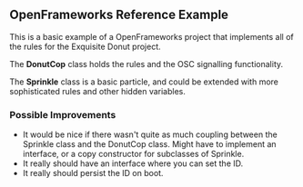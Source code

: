 ## OpenFrameworks Reference Example

This is a basic example of a OpenFrameworks project that implements all of the rules for the Exquisite Donut project.

The **DonutCop** class holds the rules and the OSC signalling functionality.

The **Sprinkle** class is a basic particle, and could be extended with more sophisticated rules and other hidden variables.

### Possible Improvements

* It would be nice if there wasn't quite as much coupling between the Sprinkle class and the DonutCop class.  Might have to implement an interface, or a copy constructor for subclasses of Sprinkle.
* It really should have an interface where you can set the ID.  
* It really should persist the ID on boot.